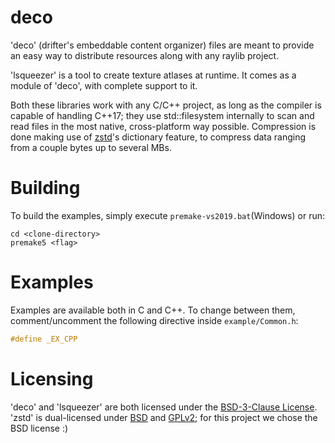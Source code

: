 # deco
'deco' (drifter's embeddable content organizer) files are meant to provide an easy way to distribute resources along with any raylib project. 

'lsqueezer' is a tool to create texture atlases at runtime. It comes as a module of 'deco', with complete support to it.

Both these libraries work with any C/C++ project, as long as the compiler is capable of handling C++17; they use std::filesystem internally to scan and read files in the most native, cross-platform way possible.
Compression is done making use of [zstd](https://github.com/facebook/zstd "Zstandard's GitHub repository")'s dictionary feature, to compress data ranging from a couple bytes up to several MBs.

# Building
To build the examples, simply execute `premake-vs2019.bat`(Windows) or run:
```
cd <clone-directory>
premake5 <flag>
```

# Examples
Examples are available both in C and C++. To change between them, comment/uncomment the following directive inside `example/Common.h`:
```c
#define _EX_CPP
```

# Licensing
'deco' and 'lsqueezer' are both licensed under the [BSD-3-Clause License](https://github.com/Fallbork/deco/blob/main/LICENSE). 'zstd' is dual-licensed under [BSD](https://github.com/facebook/zstd/blob/dev/LICENSE) and [GPLv2](https://github.com/facebook/zstd/blob/dev/COPYING); for this project we chose the BSD license :)
